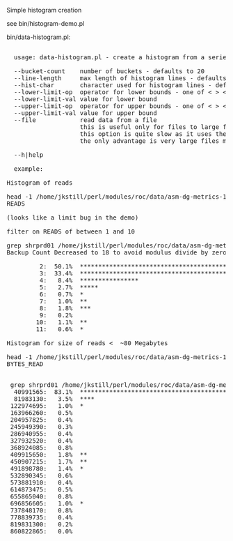 
Simple histogram creation

see bin/histogram-demo.pl

bin/data-histogram.pl:

<pre>

  usage: data-histogram.pl - create a histogram from a series of integers

  --bucket-count    number of buckets - defaults to 20
  --line-length     max length of histogram lines - defaults to  100
  --hist-char       character used for histogram lines - defaults to *
  --lower-limit-op  operator for lower bounds - one of < > <= >=
  --lower-limit-val value for lower bound
  --upper-limit-op  operator for upper bounds - one of < > <= >=
  --upper-limit-val value for upper bound
  --file            read data from a file
                    this is useful only for files to large for memory
                    this option is quite slow as it uses the Tie::File package
                    the only advantage is very large files may be processed

  --h|help

  example:

Histogram of reads

head -1 /home/jkstill/perl/modules/roc/data/asm-dg-metrics-1.csv  | cut -f7 -d,
READS

(looks like a limit bug in the demo)

filter on READS of between 1 and 10

grep shrprd01 /home/jkstill/perl/modules/roc/data/asm-dg-metrics-1.csv  | cut -f7 -d, | data-histogram.pl --lower-limit-op '>=' --lower-limit-val 1 --upper-limit-op '<=' --upper-limit-val 10
Backup Count Decreased to 18 to avoid modulus divide by zero

         2:  50.1%  ****************************************************************************************************
         3:  33.4%  ******************************************************************
         4:   8.4%  ****************
         5:   2.7%  *****
         6:   0.7%  *
         7:   1.0%  **
         8:   1.8%  ***
         9:   0.2%
        10:   1.1%  **
        11:   0.6%  *

Histogram for size of reads <  ~80 Megabytes

head -1 /home/jkstill/perl/modules/roc/data/asm-dg-metrics-1.csv  | cut -f11 -d,
BYTES_READ


 grep shrprd01 /home/jkstill/perl/modules/roc/data/asm-dg-metrics-1.csv  | cut -f11 -d, | bin/data-histogram.pl --lower-limit-op '>=' --lower-limit-val 1 --upper-limit-op '<=' --upper-limit-val 819940556
  40991565:  83.1%  ****************************************************************************************************
  81983130:   3.5%  ****
 122974695:   1.0%  *
 163966260:   0.5%
 204957825:   0.4%
 245949390:   0.3%
 286940955:   0.4%
 327932520:   0.4%
 368924085:   0.8%
 409915650:   1.8%  **
 450907215:   1.7%  **
 491898780:   1.4%  *
 532890345:   0.6%
 573881910:   0.4%
 614873475:   0.5%
 655865040:   0.8%
 696856605:   1.0%  *
 737848170:   0.8%
 778839735:   0.4%
 819831300:   0.2%
 860822865:   0.0%


</pre>


